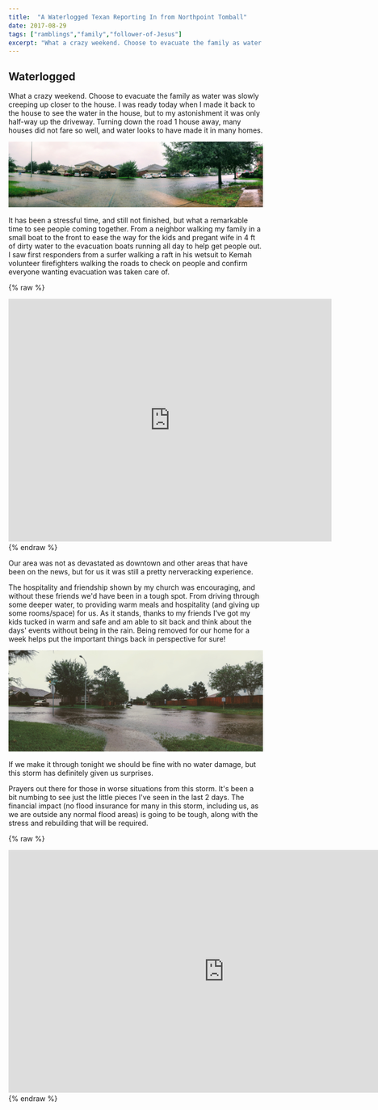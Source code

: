 ```yaml
---
title:  "A Waterlogged Texan Reporting In from Northpoint Tomball"
date: 2017-08-29
tags: ["ramblings","family","follower-of-Jesus"]
excerpt: "What a crazy weekend. Choose to evacuate the family as water was slowly creeping up closer to the house."
---
```


## Waterlogged

What a crazy weekend. Choose to evacuate the family as water was slowly creeping up closer to the house. I was ready today when I made it back to the house to see the water in the house, but to my astonishment it was only half-way up the driveway. Turning down the road 1 house away, many houses did not fare so well, and water looks to have made it in many homes.

![The view from my driveway. I was seriously blessed, as many others were not as high](/assets/img/View+from+My+Driveway.jpg)

It has been a stressful time, and still not finished, but what a remarkable time to see people coming together. From a neighbor walking my family in a small boat to the front to ease the way for the kids and pregant wife in 4 ft of dirty water to the evacuation boats running all day to help get people out. I saw first responders from a surfer walking a raft in his wetsuit to Kemah volunteer firefighters walking the roads to check on people and confirm everyone wanting evacuation was taken care of.

{% raw %}
<iframe src="https://www.youtube.com/embed/ze5enLNWnqU?wmode=opaque&enablejsapi=1" height="480" width="640" scrolling="no" frameborder="0" allowfullscreen="yes">
</iframe>
{% endraw %}


Our area was not as devastated as downtown and other areas that have been on the news, but for us it was still a pretty nerveracking experience.

The hospitality and friendship shown by my church was encouraging, and without these friends we'd have been in a tough spot. From driving through some deeper water, to providing warm meals and hospitality (and giving up some rooms/space) for us. As it stands, thanks to my friends I've got my kids tucked in warm and safe and am able to sit back and think about the days' events without being in the rain. Being removed for our home for a week helps put the important things back in perspective for sure!

![](/assets/img/Northern+Point+Entrance.jpg)

If we make it through tonight we should be fine with no water damage, but this storm has definitely given us surprises.

Prayers out there for those in worse situations from this storm. It's been a bit numbing to see just the little pieces I've seen in the last 2 days. The financial impact (no flood insurance for many in this storm, including us, as we are outside any normal flood areas) is going to be tough, along with the stress and rebuilding that will be required.

{% raw %}
<iframe src="https://www.youtube.com/embed/6jVehJxi-0o?wmode=opaque&enablejsapi=1" height="480" width="854" scrolling="no" frameborder="0" allowfullscreen="yes">
</iframe>
{% endraw %}
